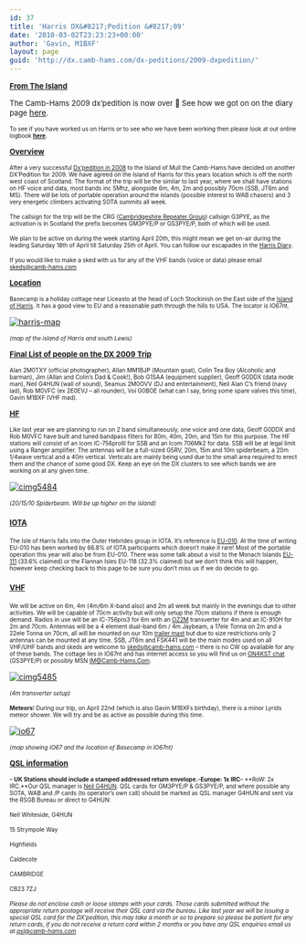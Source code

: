 ```yaml
---
id: 37
title: 'Harris DX&#8217;Pedition &#8217;09'
date: '2010-03-02T23:23:23+00:00'
author: 'Gavin, M1BXF'
layout: page
guid: 'http://dx.camb-hams.com/dx-peditions/2009-dxpedition/'
---
```


<span style="text-decoration: underline;"><span style="font-size: small;">**From The Island**</span></span>

<span style="font-size: small;">The Camb-Hams 2009 dx’pedition is now over 🙁 See how we got on</span><span style="font-size: small;"> on the diary page </span>[here](http://dx.camb-hams.com/dx-peditions/harris-dxpedition-09/harris-2009-diary/)<span style="font-size: small;">.</span>

<span style="font-size: x-small;">To see if you have worked us on Harris or to see who we have been working then please look at out online logbook </span>[<span style="font-size: x-small;">**here**</span>](http://www.camb-hams.com/coming-events/2009-dxpedition/harris-logbook)<span style="font-size: x-small;">.</span>

<span style="text-decoration: underline;"><span style="font-size: small;">**Overview**</span></span>

<span style="font-size: x-small;">After a very successful </span>[<span style="font-size: x-small;">Dx’pedition in 2008</span>](http://www.camb-hams.com/camb-hams-mull-dx-pedition)<span style="font-size: x-small;"> to the Island of Mull the Camb-Hams have decided on another DX’Pedition for 2009. We have agreed on the Island of Harris for this years location which is off the north west coast of Scotland. The format of the trip will be the similar to last year, where we shall have stations on HF voice and data, most bands inc 5Mhz, alongside 6m, 4m, 2m and possibly 70cm (SSB, JT6m and MS). There will be lots of portable operation around the islands (possible interest to WAB chasers) and 3 very energetic climbers activating SOTA summits all week.</span>

<span style="font-size: x-small;">The callsign for the trip will be the CRG (</span>[<span style="font-size: x-small;">Cambridgeshire Repeater Group</span>](http://www.cambridgerepeaters.net/)<span style="font-size: x-small;">) callsign G3PYE, as the activation is in Scotland the prefix becomes GM3PYE/P or GS3PYE/P, both of which will be used.</span>

<span style="font-size: x-small;">We plan to be active on during the week starting April 20th, this might mean we get on-air during the leading Saturday 18th of April till Saturday 25th of April. You can follow our escapades in the [Harris Diary](http://dx.camb-hams.com/dx-peditions/harris-dxpedition-09/harris-2009-diary/)</span><span style="font-size: x-small;">.</span>

<span style="font-size: x-small;">If you would like to make a sked with us for any of the VHF bands (voice or data) please email </span>[<span style="font-size: x-small;">skeds@camb-hams.com</span>](mailto:skeds@camb-hams.com)

<span style="text-decoration: underline;"><span style="font-size: small;">**Location**</span></span>

<span style="font-size: x-small;">Basecamp is a holiday cottage near Liceasto at the head of Loch Stockinish on the East side of the </span>[<span style="font-size: x-small;">Island of Harris</span>](http://maps.google.co.uk/maps?f=d&source=s_d&saddr=57.821355,-6.915894&daddr=&hl=en&geocode=&mra=mi&mrsp=0&sz=8&sll=57.571834,-6.470947&sspn=2.247664,7.086182&ie=UTF8&z=8)<span style="font-size: x-small;">. It has a good view to EU and a reasonable path through the hills to USA. The locator is IO67nt.</span>

[![harris-map](http://dx.camb-hams.com/wp-content/uploads/2010/03/harrismap_thumb.png "harris-map")](http://dx.camb-hams.com/wp-content/uploads/2010/03/harrismap.png)

*<span style="font-size: x-small;">(map of the island of Harris and south Lewis)</span>*

<span style="text-decoration: underline;"><span style="font-size: small;">**Final List of people on the DX 2009 Trip**</span></span>

<span style="font-size: x-small;">Alan 2M0TXY (official photographer), Allan MM1BJP (Mountain goat), Colin Tea Boy (Alcoholic and barman), Jim (Allan and Colin’s Dad &amp; Cook!), Bob G1SAA (equipment supplier), Geoff G0DDX (data mode man), Neil G4HUN (wall of sound), Seamus 2M0OVV (DJ and entertainment), Neil Alan C’s friend (navy lad), Rob M0VFC (ex 2E0EVJ – all rounder), Voi G0BOE (what can I say, bring some spare valves this time), Gavin M1BXF (VHF mad).</span>

<span style="font-size: small;"><span style="text-decoration: underline;">**HF**</span></span>

<span style="font-size: x-small;">Like last year we are planning to run on 2 band simultaneously, one voice and one data, Geoff G0DDX and Rob M0VFC have built and tuned bandpass filters for 80m, 40m, 20m, and 15m for this purpose. The HF stations will consist of an Icom IC-756proIII for SSB and an Icom 706Mk2 for data. SSB will be at legal limit using a Ranger amplifier. The antennas will be a full-sized G5RV, 20m, 15m and 10m spiderbeam, a 20m 1/4wave vertical and a 40m vertical. Verticals are mainly being used due to the small area required to erect them and the chance of some good DX. Keep an eye on the DX clusters to see which bands we are working on at any given time.</span>

[![cimg5484](http://dx.camb-hams.com/wp-content/uploads/2010/03/cimg5484_thumb.jpg "cimg5484")](http://dx.camb-hams.com/wp-content/uploads/2010/03/cimg5484.jpg)

*<span style="font-size: x-small;">(20/15/10 Spiderbeam. Will be up higher on the island)</span>*

#### <span style="font-size: small;"><span style="text-decoration: underline;">**IOTA**</span></span>

<span style="font-size: x-small;">The Isle of Harris falls into the Outer Hebrides group in IOTA. It’s reference is </span>[<span style="font-size: x-small;">EU-010</span>](http://www.rsgbiota.org/info/groupinfo.php?refno=EU-010)<span style="font-size: x-small;">. At the time of writing EU-010 has been worked by 66.8% of IOTA participants which doesn’t make it rare! Most of the portable operation this year will also be from EU-010. There was some talk about a visit to the Monach Islands </span>[<span style="font-size: x-small;">EU-111</span>](http://www.rsgbiota.org/info/groupinfo.php?refno=EU-111)<span style="font-size: x-small;"> (33.6% claimed) or the Flannan Isles EU-118 (32.3% claimed) but we don’t think this will happen, however keep checking back to this page to be sure you don’t miss us if we do decide to go.</span>

#### <span style="font-size: small;"><span style="text-decoration: underline;">**VHF**</span></span>

<span style="font-size: x-small;">We will be active on 6m, 4m (4m/6m X-band also) and 2m all week but mainly in the evenings due to other activities. We will be capable of 70cm activity but will only setup the 70cm stations if there is enough demand. Radios in use will be an IC-756pro3 for 6m with an </span>[<span style="font-size: x-small;">OZ2M</span>](http://www.rudius.net/oz2m/70mhz/transverter.htm)<span style="font-size: x-small;"> transverter for 4m and an IC-910H for 2m and 70cm. Antennas will be a 4 element dual-band 6m / 4m Jaybeam, a 17ele Tonna on 2m and a 22ele Tonna on 70cm, all will be mounted on our 10m </span>[<span style="font-size: x-small;">trailer mast</span>](http://www.camb-hams.com/gallery/v/various/Trailer+Mast/)<span style="font-size: x-small;"> but due to size restrictions only 2 antennas can be mounted at any time. SSB, JT6m and FSK441 will be the main modes used on all VHF/UHF bands and skeds are welcome to </span>[<span style="font-size: x-small;">skeds@camb-hams.com</span>](mailto:skeds@camb-hams.com)<span style="font-size: x-small;"> – there is no CW op available for any of these bands. The cottage lies in IO67nt and has internet access so you will find us on </span>[<span style="font-size: x-small;">ON4KST chat</span>](http://www.on4kst.com/chat/start.php)<span style="font-size: x-small;"> (GS3PYE/P) or possibly MSN </span>[<span style="font-size: x-small;">IM@Camb-Hams.Com</span>](mailto:IM@Camb-Hams.Com)<span style="font-size: x-small;">.</span>

[![cimg5485](http://dx.camb-hams.com/wp-content/uploads/2010/03/cimg5485_thumb.jpg "cimg5485")](http://dx.camb-hams.com/wp-content/uploads/2010/03/cimg5485.jpg)

*<span style="font-size: x-small;">(4m transverter setup)</span>*

<span style="font-size: x-small;">**Meteors**! During our trip, on April 22nd (which is also Gavin M1BXFs birthday), there is a minor Lyrids meteor shower. We will try and be as active as possible during this time.</span>

[![io67](http://dx.camb-hams.com/wp-content/uploads/2010/03/io67_thumb.jpg "io67")](http://dx.camb-hams.com/wp-content/uploads/2010/03/io67.jpg)

*<span style="font-size: x-small;">(map showing IO67 and the location of Basecamp in IO67nt)</span>*

<span style="text-decoration: underline;"><span style="font-size: small;">**QSL information**</span></span>

<span style="font-size: x-small;">– **UK Stations should include a stamped addressed return envelope.**–**Europe: 1x IRC**– **RoW: 2x IRC.**Our QSL manager is </span>[<span style="font-size: x-small;">Neil G4HUN</span>](http://www.qrz.com/g4hun)<span style="font-size: x-small;">. QSL cards for GM3PYE/P &amp; GS3PYE/P, and where possible any SOTA, WAB and /P cards (to operator’s own call) should be marked as QSL manager G4HUN and sent via the RSGB Bureau or direct to G4HUN:</span>

<span style="font-size: x-small;">Neil Whiteside, G4HUN</span>

<span style="font-size: x-small;">15 Strympole Way</span>

<span style="font-size: x-small;">Highfields</span>

<span style="font-size: x-small;">Caldecote</span>

<span style="font-size: x-small;">CAMBRIDGE</span>

<span style="font-size: x-small;">CB23 7ZJ</span>

<span style="font-size: x-small;">*Please do not enclose cash or loose stamps with your cards. Those cards submitted without the appropriate return postage will receive their QSL card via the bureau. Like last year we will be issuing a special QSL card for the DX’pedition, this may take a month or so to prepare so please be patient for any return cards, if you do not receive a return card within 2 months or you have any QSL enquiries email us at* </span>[<span style="font-size: x-small;">*qsl@camb-hams.com*</span>](mailto:qsl@camb-hams.com)
